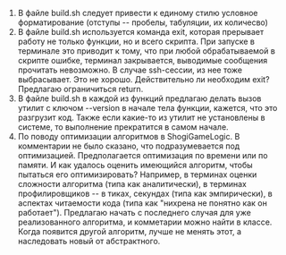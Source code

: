 1. В файле build.sh следует привести к единому стилю условное форматирование (отступы -- пробелы, табуляции, их количесво)
2. В файле build.sh используется команда exit, которая прерывает работу не только функции, но и всего скрипта. При запуске в терминале это приводит к тому, что при любой обрабатываемой в скрипте ошибке, терминал закрывается, выводимые сообщения прочитать невозможно. В случае ssh-сессии, из нее тоже выбрасывает. Это не хорошо. Действительно ли необходим exit? Предлагаю ограничиться return.
3. В файле build.sh в каждой из функций предлагаю делать вызов утилит с ключом --version в начале тела функции, кажется, что это разгрузит код. Также если какие-то из утилит не установлены в системе, то выполнение прекратится в самом начале.
4. По поводу оптимизации алгоритмов в ShogiGameLogic. В комментарии не было сказано, что подразумевается под оптимизацией. Предполагается оптимизация по времени или по памяти. И как удалось оценить имеющийся алгоритм, чтобы пытаться его оптимизировать? Например, в терминах оценки сложности алгоритма (типа как аналитически), в терминах профилировщиков -- в тиках, секундах (типа как эмпирически), в аспектах читаемости кода (типа как "нихрена не понятно как он работает"). Предлагаю начать с последнего случая для уже реализованного алгоритма, и комметарии можно найти в классе. Когда появится другой алгоритм, лучше не менять этот, а наследовать новый от абстрактного.
